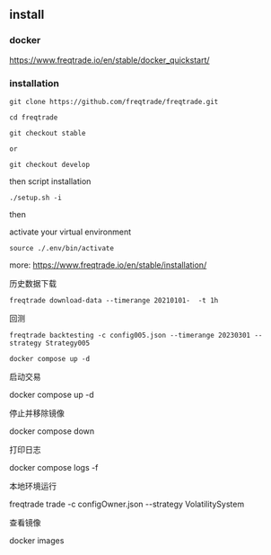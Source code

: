 
## install

### docker

https://www.freqtrade.io/en/stable/docker_quickstart/

### installation
``` 
git clone https://github.com/freqtrade/freqtrade.git

cd freqtrade

git checkout stable

or

git checkout develop

```

then script installation

`./setup.sh -i`

then

activate your virtual environment

`source ./.env/bin/activate`

more: https://www.freqtrade.io/en/stable/installation/

历史数据下载

```
freqtrade download-data --timerange 20210101-  -t 1h
```

回测
```
freqtrade backtesting -c config005.json --timerange 20230301 --strategy Strategy005
```


```
docker compose up -d
```


启动交易

docker compose up -d 	

停止并移除镜像

docker compose down

打印日志

docker compose logs -f

本地环境运行

freqtrade trade -c configOwner.json --strategy VolatilitySystem

查看镜像

 docker images



